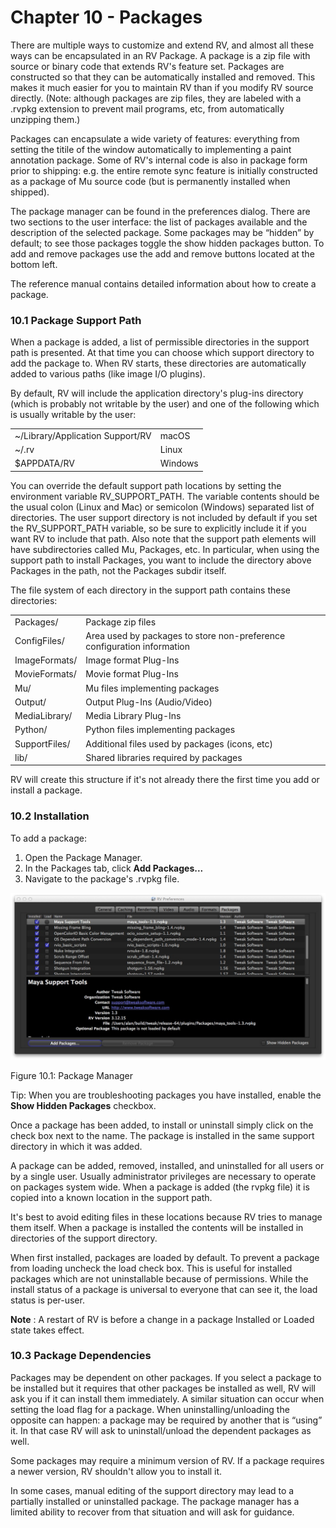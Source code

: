 # Chapter 10 - Packages

There are multiple ways to customize and extend RV, and almost all these ways can be encapsulated in an RV Package. A package is a zip file with source or binary code that extends RV's feature set. Packages are constructed so that they can be automatically installed and removed. This makes it much easier for you to maintain RV than if you modify RV source directly. (Note: although packages are zip files, they are labeled with a .rvpkg extension to prevent mail programs, etc, from automatically unzipping them.)

Packages can encapsulate a wide variety of features: everything from setting the titile of the window automatically to implementing a paint annotation package. Some of RV's internal code is also in package form prior to shipping: e.g. the entire remote sync feature is initially constructed as a package of Mu source code (but is permanently installed when shipped).

The package manager can be found in the preferences dialog. There are two sections to the user interface: the list of packages available and the description of the selected package. Some packages may be “hidden” by default; to see those packages toggle the show hidden packages button. To add and remove packages use the add and remove buttons located at the bottom left.

The reference manual contains detailed information about how to create a package.

### 10.1 Package Support Path


When a package is added, a list of permissible directories in the support path is presented. At that time you can choose which support directory to add the package to. When RV starts, these directories are automatically added to various paths (like image I/O plugins).

By default, RV will include the application directory's plug-ins directory (which is probably not writable by the user) and one of the following which is usually writable by the user:

| | |
| -------------------------------- | -------- |
| ~/Library/Application Support/RV | macOS |
| ~/.rv                            | Linux    |
| $APPDATA/RV                      | Windows  |

You can override the default support path locations by setting the environment variable RV_SUPPORT_PATH. The variable contents should be the usual colon (Linux and Mac) or semicolon (Windows) separated list of directories. The user support directory is not included by default if you set the RV_SUPPORT_PATH variable, so be sure to explicitly include it if you want RV to include that path. Also note that the support path elements will have subdirectories called Mu, Packages, etc. In particular, when using the support path to install Packages, you want to include the directory above Packages in the path, not the Packages subdir itself.

The file system of each directory in the support path contains these directories:

| | |
| ---------------- | ----------------------------------------------------------------------- |
| Packages/        | Package zip files                                                       |
| ConfigFiles/     | Area used by packages to store non-preference configuration information |
| ImageFormats/    | Image format Plug-Ins                                                   |
| MovieFormats/    | Movie format Plug-Ins                                                   |
| Mu/              | Mu files implementing packages                                          |
| Output/          | Output Plug-Ins (Audio/Video)                                           |
| MediaLibrary/    | Media Library Plug-Ins                                                  |
| Python/          | Python files implementing packages                                      |
| SupportFiles/    | Additional files used by packages (icons, etc)                          |
| lib/             | Shared libraries required by packages                                   |

RV will create this structure if it's not already there the first time you add or install a package.

### 10.2 Installation

To add a package:

1. Open the Package Manager.
1. In the Packages tab, click **Add Packages...**
1. Navigate to the package's .rvpkg file.

![51_ase_packagesShot.jpg](../../images/rv-user-manual-51-rv-cx-ase-packagesShot-50.jpg)  

Figure 10.1: Package Manager

Tip: When you are troubleshooting packages you have installed, enable the **Show Hidden Packages** checkbox.

Once a package has been added, to install or uninstall simply click on the check box next to the name. The package is installed in the same support directory in which it was added.

A package can be added, removed, installed, and uninstalled for all users or by a single user. Usually administrator privileges are necessary to operate on packages system wide. When a package is added (the rvpkg file) it is copied into a known location in the support path.

It's best to avoid editing files in these locations because RV tries to manage them itself. When a package is installed the contents will be installed in directories of the support directory.

When first installed, packages are loaded by default. To prevent a package from loading uncheck the load check box. This is useful for installed packages which are not uninstallable because of permissions. While the install status of a package is universal to everyone that can see it, the load status is per-user.

**Note** : A restart of RV is before a change in a package Installed or Loaded state takes effect.

### 10.3 Package Dependencies


Packages may be dependent on other packages. If you select a package to be installed but it requires that other packages be installed as well, RV will ask you if it can install them immediately. A similar situation can occur when setting the load flag for a package. When uninstalling/unloading the opposite can happen: a package may be required by another that is “using” it. In that case RV will ask to uninstall/unload the dependent packages as well.

Some packages may require a minimum version of RV. If a package requires a newer version, RV shouldn't allow you to install it.

In some cases, manual editing of the support directory may lead to a partially installed or uninstalled package. The package manager has a limited ability to recover from that situation and will ask for guidance.
